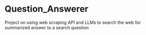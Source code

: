 # Question_Answerer
Project on using web scraping API and LLMs to search the web for summarized answer to a search question
